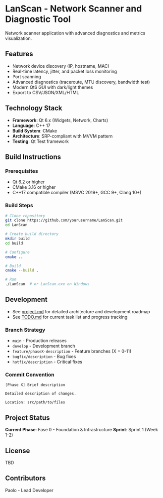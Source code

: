 # LanScan - Network Scanner and Diagnostic Tool

Network scanner application with advanced diagnostics and metrics visualization.

## Features

- Network device discovery (IP, hostname, MAC)
- Real-time latency, jitter, and packet loss monitoring
- Port scanning
- Advanced diagnostics (traceroute, MTU discovery, bandwidth test)
- Modern Qt6 GUI with dark/light themes
- Export to CSV/JSON/XML/HTML

## Technology Stack

- **Framework**: Qt 6.x (Widgets, Network, Charts)
- **Language**: C++ 17
- **Build System**: CMake
- **Architecture**: SRP-compliant with MVVM pattern
- **Testing**: Qt Test framework

## Build Instructions

### Prerequisites
- Qt 6.2 or higher
- CMake 3.16 or higher
- C++17 compatible compiler (MSVC 2019+, GCC 9+, Clang 10+)

### Build Steps

```bash
# Clone repository
git clone https://github.com/yourusername/LanScan.git
cd LanScan

# Create build directory
mkdir build
cd build

# Configure
cmake ..

# Build
cmake --build .

# Run
./LanScan  # or LanScan.exe on Windows
```

## Development

- See [project.md](project.md) for detailed architecture and development roadmap
- See [TODO.md](TODO.md) for current task list and progress tracking

### Branch Strategy
- `main` - Production releases
- `develop` - Development branch
- `feature/phaseX-description` - Feature branches (X = 0-11)
- `bugfix/description` - Bug fixes
- `hotfix/description` - Critical fixes

### Commit Convention
```
[Phase X] Brief description

Detailed description of changes.

Location: src/path/to/files
```

## Project Status

**Current Phase**: Fase 0 - Foundation & Infrastructure
**Sprint**: Sprint 1 (Week 1-2)

## License

TBD

## Contributors

Paolo - Lead Developer
